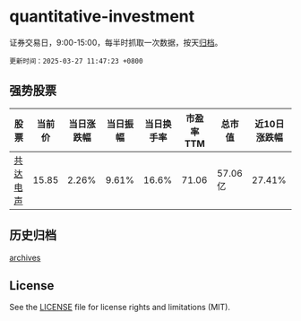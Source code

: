# quantitative-investment

证券交易日，9:00-15:00，每半时抓取一次数据，按天[归档](archives)。

`更新时间：2025-03-27 11:47:23 +0800`

## 强势股票

|股票|当前价|当日涨跌幅|当日振幅|当日换手率|市盈率TTM|总市值|近10日涨跌幅|
|----|----|----|----|----|----|----|----|
|[共达电声](https://xueqiu.com/S/SZ002655)|15.85|2.26%|9.61%|16.6%|71.06|57.06亿|27.41%|

## 历史归档

[archives](archives)

## License

See the [LICENSE](LICENSE) file for license rights and limitations (MIT).